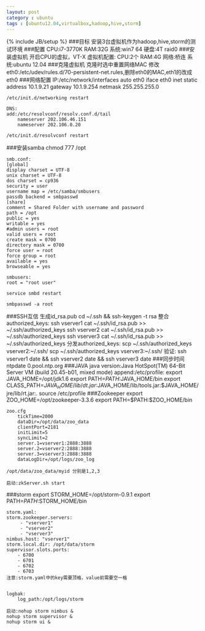 ```yaml
---
layout: post
category : ubuntu
tags : [ubuntu12.04,virtualbox,hadoop,hive,storm]
---
```

{% include JB/setup %}
###目标
	安装3台虚拟机作为hadoop,hive,storm的测试环境
###配置
	CPU:i7-3770K
	RAM:32G
	系统:win7 64
	硬盘:4T raid0
###安装虚拟机
	开启CPU的虚拟，VT-X
	虚拟机配置:
		CPU:2个
		RAM:4G
		网络:桥连
		系统:ubuntu 12.04
###克隆虚拟机
	克隆时选中重置网络MAC
	修改eth0:/etc/udev/rules.d/70-persistent-net.rules,删除eth0的MAC,eth1的改成eth0
###网络配置
	IP:/etc/network/interfaces
	auto eth0
	iface eth0 inet static
	address 10.1.9.21
	gateway 10.1.9.254
	netmask 255.255.255.0
	
	/etc/init.d/networking restart
	
	DNS:
	add:/etc/resolvconf/resolv.conf.d/tail
		nameserver 202.106.46.151
		nameserver 202.106.0.20
		
	/etc/init.d/resolvconf restart
<!--more-->
###安装samba
	chmod 777 /opt
	
	smb.conf:
	[global]
	display charset = UTF-8
	unix charset = UTF-8
	dos charset = cp936
	security = user
	username map = /etc/samba/smbusers
	passdb backend = smbpasswd
	[share]             
	comment = Shared Folder with username and password                                                                                                                           
	path = /opt         
	public = yes        
	writable = yes      
	#admin users = root 
	valid users = root  
	create mask = 0700  
	directory mask = 0700                                                                                                                                                        
	force user = root   
	force group = root  
	available = yes     
	browseable = yes
	
	smbusers:
	root = "root user"
	
	service smbd restart
	
	smbpasswd -a root
###SSH互信
	生成id_rsa.pub
	cd ~/.ssh && ssh-keygen -t rsa
	整合authorized_keys:
	ssh vserver1 cat ~/.ssh/id_rsa.pub >> ~/.ssh/authorized_keys
	ssh vserver2 cat ~/.ssh/id_rsa.pub >> ~/.ssh/authorized_keys
	ssh vserver3 cat ~/.ssh/id_rsa.pub >> ~/.ssh/authorized_keys
	分发authorized_keys:
	scp ~/.ssh/authorized_keys  vserver2:~/.ssh/
	scp ~/.ssh/authorized_keys  vserver3:~/.ssh/
	验证:
	ssh vserver1 date && ssh vserver2 date && ssh vserver3 date
###同步时间
	ntpdate 0.pool.ntp.org
###JAVA
	java version:Java HotSpot(TM) 64-Bit Server VM (build 20.45-b01, mixed mode)
	append:/etc/profile:
		export JAVA_HOME=/opt/jdk1.6
		export PATH=$PATH:$JAVA_HOME/bin
		export CLASS_PATH=$JAVA_HOME/lib/dt.jar:$JAVA_HOME/lib/tools.jar:$JAVA_HOME/jre/lib/rt.jar:.
	source /etc/profile
###Zookeeper
	export ZOO_HOME=/opt/zookeeper-3.3.6
	export PATH=$PATH:$ZOO_HOME/bin
	
	zoo.cfg
		tickTime=2000
		dataDir=/opt/data/zoo_data
		clientPort=2181
		initLimit=5
		syncLimit=2
		server.1=vserver1:2888:3888
		server.2=vserver2:2888:3888
		server.3=vserver3:2888:3888
		dataLogDir=/opt/logs/zoo_log
		
	/opt/data/zoo_data/myid 分别是1,2,3
	
	启动:zkServer.sh start
###storm
	export STORM_HOME=/opt/storm-0.9.1
	export PATH=$PATH:$STORM_HOME/bin
	
	storm.yaml:
	storm.zookeeper.servers:
	     - "vserver1"
	     - "vserver2"
	     - "vserver3"
	nimbus.host: "vserver1"
	storm.local.dir: /opt/data/storm
	supervisor.slots.ports:
	    - 6700
	    - 6701
	    - 6702
	    - 6703
	注意:storm.yaml中的key需要顶格，value前需要空一格
	
	
	logbak:
		log_path:/opt/logs/storm
		
	启动:nohup storm nimbus &
	nohup storm supervisor &
	nohup storm ui &